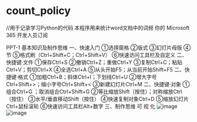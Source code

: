 # count_policy
//用于记录学习Python的代码
本程序用来统计word文档中的词频
你的 Microsoft 365 开发人员订阅

PPT-1
基本知识及制作思维
一、快速入门
①选择窗格
②版式
③幻灯片母版
④节
⑤格式刷（Ctrl+Shift+C；Ctrl+Shift+V）
⑥快速访问工具栏及自定义
二、快捷键·文件
①保存Ctrl+S
②撤销Ctrl+Z；重做Ctrl+Y
③复制Ctrl+C；粘贴Ctrl+V；剪切Ctrl+X
④全选Ctrl+A
⑤从头开始F5；从当前开始Shift+F5
二、快捷键·格式
①加粗Ctrl+B；斜体Ctrl+I；下划线Ctrl+U
②增大字号Ctrl+Shift+>；缩小字号Ctrl+Shift+<
③新建幻灯片Ctrl+M
二、快捷键·对象
①组合Ctrl+G ；取消组合Ctrl+Shift+G
②等比缩放Shift（按住）；对称缩放Ctrl（按住） 
③水平/垂直移动Shift（按住）
④快速复制对象Ctrl+D
⑤缩放幻灯片Ctrl+鼠标滚轮
⑥快速访问工具栏Alt+数字
三、制作思维
可 视 化
![image](https://user-images.githubusercontent.com/76696223/160972813-18c2b5d1-503a-4255-94ac-0ed0aa9ed6ac.png)
![image](https://user-images.githubusercontent.com/76696223/160972830-7f6e4cd3-ba84-4f53-9b9b-937f1ea635b0.png)
